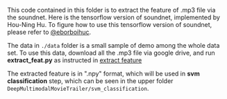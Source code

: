 This code contained in this folder is to extract the feature of .mp3 file via the soundnet. Here is the tensorflow version of soundnet, implemented by Hou-Ning Hu. To figure how to use this tensorflow version of soundnet, please refer to
[@eborboihuc](https://github.com/eborboihuc).

The data in `./data` folder is a small sample of demo among the whole data set. To use this data, download all the .mp3 file via google drive, and run **extract_feat.py** as instructed in [extract feature](https://github.com/eborboihuc/SoundNet-tensorflow)

The extracted feature is in ".npy" format, which will be used in **svm classification** step, which can be seen in the upper folder `DeepMultimodalMovieTrailer/svm_classification`.

